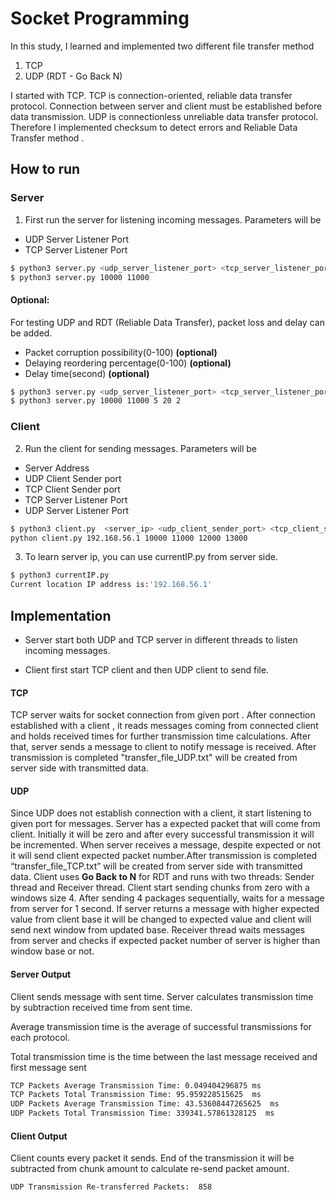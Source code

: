 
# Socket Programming
In this study, I learned and implemented two different file transfer method  
1. TCP 
2. UDP  (RDT - Go Back N)

I started with TCP.  TCP is connection-oriented, reliable data transfer protocol. Connection between server and client must be established before data transmission. 
UDP is connectionless unreliable data transfer protocol.   Therefore I implemented checksum to detect errors and Reliable Data Transfer method . 

## How to run

### Server
1. First run the server for listening incoming messages. Parameters will be
* UDP Server Listener Port
* TCP Server Listener Port


```bash
$ python3 server.py <udp_server_listener_port> <tcp_server_listener_port> 
$ python3 server.py 10000 11000
```
#### Optional: 
For testing UDP and RDT (Reliable Data Transfer), packet loss and delay can be added.  
* Packet corruption possibility(0-100) **(optional)**
* Delaying reordering percentage(0-100) **(optional)**
* Delay time(second) **(optional)**


```bash
$ python3 server.py <udp_server_listener_port> <tcp_server_listener_port> <packet_corruption_ratio> <delaying_ratio> <delay_time>
$ python3 server.py 10000 11000 5 20 2
```


### Client
2. Run the client for sending messages. Parameters will be 

* Server Address
* UDP Client Sender port
* TCP Client Sender port
* TCP Server Listener Port
* UDP Server Listener Port


```bash
$ python3 client.py  <server_ip> <udp_client_sender_port> <tcp_client_sender_port> <udp_server_listener_port> <tcp_server_listener_port>
python client.py 192.168.56.1 10000 11000 12000 13000
```

3. To learn server ip, you can use currentIP.py from server side.
```bash
$ python3 currentIP.py
Current location IP address is:'192.168.56.1'
```
##  Implementation
* Server start both UDP and TCP server in different threads to listen incoming messages.

* Client first start TCP client and then UDP client to send file.

#### TCP
TCP server waits for socket connection from given port . After connection established with a client , it reads messages coming from connected client and holds received times for further transmission time calculations. After that, server sends a message to client to notify message is received. After transmission is completed "transfer_file_UDP.txt" will be created from server side with transmitted data.

#### UDP
Since UDP does not establish connection with a client, it start listening to given port for messages. Server has a expected  packet that will come from client. Initially it will be zero and after every successful transmission it will be incremented.  When server receives a message, despite expected or not it will send client expected packet number.After transmission is completed “transfer_file_TCP.txt” will be created from server side with transmitted data.
Client uses **Go Back to N** for RDT and runs with two threads: Sender thread and Receiver thread.  Client start sending chunks from zero with a windows size 4. After sending 4 packages sequentially,  waits for a message from server for 1 second. If server returns a message with higher expected value from client base it will be changed to expected value and client will send next window from updated base. Receiver thread waits messages from server and checks if expected packet number of server is higher than window base or not.




#### Server Output
Client sends message with sent time. Server calculates  transmission time by subtraction received time from sent time. 

Average transmission time is the average of successful transmissions for each protocol.

Total transmission time is the time between the last message received and first message sent
```bash
TCP Packets Average Transmission Time: 0.049404296875 ms
TCP Packets Total Transmission Time: 95.959228515625  ms
UDP Packets Average Transmission Time: 43.53608447265625  ms
UDP Packets Total Transmission Time: 339341.57861328125  ms
````
#### Client Output
 Client counts every packet it sends. End of the transmission it will be subtracted  from chunk amount to calculate re-send packet amount.
```bash
UDP Transmission Re-transferred Packets:  858
```




